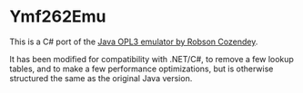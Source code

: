 # Ymf262Emu

This is a C# port of the [Java OPL3 emulator by Robson Cozendey](https://opl3.cozendey.com/).

It has been modified for compatibility with .NET/C#, to remove a few lookup tables,
and to make a few performance optimizations, but is otherwise structured the same as
the original Java version.
